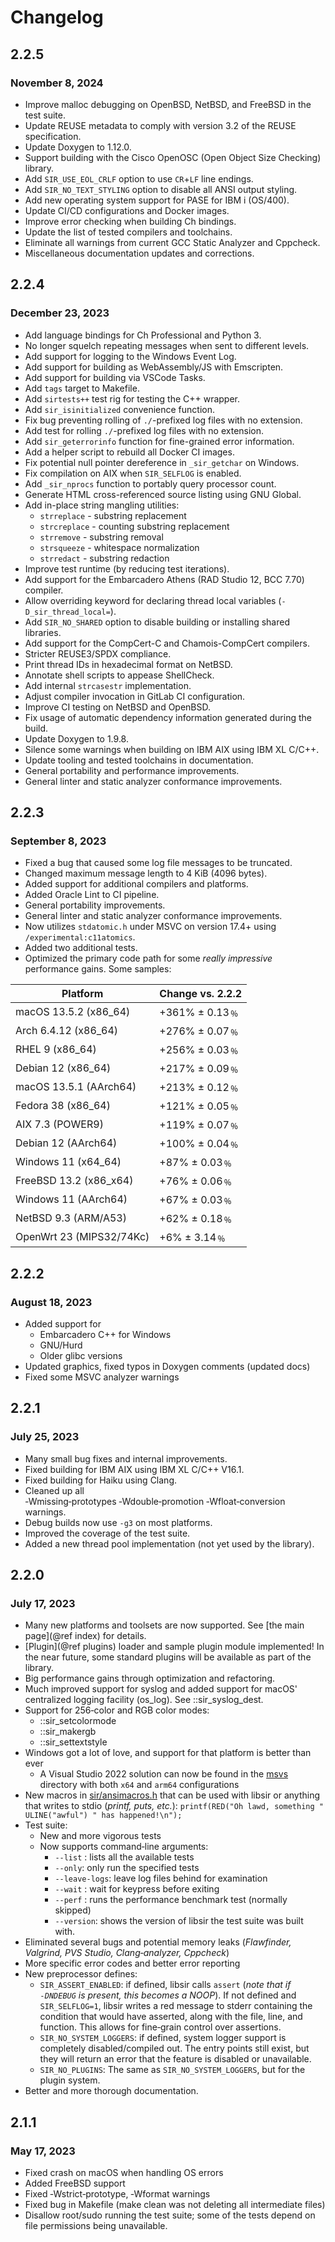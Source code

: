 # Changelog

## 2.2.5

### November 8, 2024

- Improve malloc debugging on OpenBSD, NetBSD, and FreeBSD in the test suite.
- Update REUSE metadata to comply with version 3.2 of the REUSE specification.
- Update Doxygen to 1.12.0.
- Support building with the Cisco OpenOSC (Open Object Size Checking) library.
- Add `SIR_USE_EOL_CRLF` option to use `CR`+`LF` line endings.
- Add `SIR_NO_TEXT_STYLING` option to disable all ANSI output styling.
- Add new operating system support for PASE for IBM i (OS/400).
- Update CI/CD configurations and Docker images.
- Improve error checking when building Ch bindings.
- Update the list of tested compilers and toolchains.
- Eliminate all warnings from current GCC Static Analyzer and Cppcheck.
- Miscellaneous documentation updates and corrections.

## 2.2.4

### December 23, 2023

- Add language bindings for Ch Professional and Python 3.
- No longer squelch repeating messages when sent to different levels.
- Add support for logging to the Windows Event Log.
- Add support for building as WebAssembly/JS with Emscripten.
- Add support for building via VSCode Tasks.
- Add `tags` target to Makefile.
- Add `sirtests++` test rig for testing the C++ wrapper.
- Add `sir_isinitialized` convenience function.
- Fix bug preventing rolling of `./`-prefixed log files with no extension.
- Add test for rolling `./`-prefixed log files with no extension.
- Add `sir_geterrorinfo` function for fine-grained error information.
- Add a helper script to rebuild all Docker CI images.
- Fix potential null pointer dereference in `_sir_getchar` on Windows.
- Fix compilation on AIX when `SIR_SELFLOG` is enabled.
- Add `_sir_nprocs` function to portably query processor count.
- Generate HTML cross-referenced source listing using GNU Global.
- Add in-place string mangling utilities:
  * `strreplace` - substring replacement
  * `strcreplace` - counting substring replacement
  * `strremove` - substring removal
  * `strsqueeze` - whitespace normalization
  * `strredact` - substring redaction
- Improve test runtime (by reducing test iterations).
- Add support for the Embarcadero Athens (RAD Studio 12, BCC 7.70) compiler.
- Allow overriding keyword for declaring thread local variables (`-D_sir_thread_local=`).
- Add `SIR_NO_SHARED` option to disable building or installing shared libraries.
- Add support for the CompCert-C and Chamois-CompCert compilers.
- Stricter REUSE3/SPDX compliance.
- Print thread IDs in hexadecimal format on NetBSD.
- Annotate shell scripts to appease ShellCheck.
- Add internal `strcasestr` implementation.
- Adjust compiler invocation in GitLab CI configuration.
- Improve CI testing on NetBSD and OpenBSD.
- Fix usage of automatic dependency information generated during the build.
- Update Doxygen to 1.9.8.
- Silence some warnings when building on IBM AIX using IBM XL C/C++.
- Update tooling and tested toolchains in documentation.
- General portability and performance improvements.
- General linter and static analyzer conformance improvements.

## 2.2.3

### September 8, 2023

- Fixed a bug that caused some log file messages to be truncated.
- Changed maximum message length to 4 KiB (4096 bytes).
- Added support for additional compilers and platforms.
- Added Oracle Lint to CI pipeline.
- General portability improvements.
- General linter and static analyzer conformance improvements.
- Now utilizes `stdatomic.h` under MSVC on version 17.4+ using `/experimental:c11atomics`.
- Added two additional tests.
- Optimized the primary code path for some *really impressive* performance gains. Some samples:

| Platform                 | Change vs. 2.2.2 |
| ------------------------ | ---------------- |
| macOS 13.5.2 (x86_64)    |  +361% ± 0.13﹪  |
| Arch 6.4.12 (x86_64)     |  +276% ± 0.07﹪  |
| RHEL 9 (x86_64)          |  +256% ± 0.03﹪  |
| Debian 12 (x86_64)       |  +217% ± 0.09﹪  |
| macOS 13.5.1 (AArch64)   |  +213% ± 0.12﹪  |
| Fedora 38 (x86_64)       |  +121% ± 0.05﹪  |
| AIX 7.3 (POWER9)         |  +119% ± 0.07﹪  |
| Debian 12 (AArch64)      |  +100% ± 0.04﹪  |
| Windows 11 (x64_64)      |   +87% ± 0.03﹪  |
| FreeBSD 13.2 (x86_x64)   |   +76% ± 0.06﹪  |
| Windows 11 (AArch64)     |   +67% ± 0.03﹪  |
| NetBSD 9.3 (ARM/A53)     |   +62% ± 0.18﹪  |
| OpenWrt 23 (MIPS32/74Kc) |    +6% ± 3.14﹪  |

## 2.2.2

### August 18, 2023

- Added support for
  - Embarcadero C++ for Windows
  - GNU/Hurd
  - Older glibc versions
- Updated graphics, fixed typos in Doxygen comments (updated docs)
- Fixed some MSVC analyzer warnings

## 2.2.1

### July 25, 2023

- Many small bug fixes and internal improvements.
- Fixed building for IBM AIX using IBM XL C/C++ V16.1.
- Fixed building for Haiku using Clang.
- Cleaned up all ‑Wmissing‑prototypes&nbsp;‑Wdouble‑promotion&nbsp;‑Wfloat‑conversion warnings.
- Debug builds now use `‑g3` on most platforms.
- Improved the coverage of the test suite.
- Added a new thread pool implementation (not yet used by the library).

## 2.2.0

### July 17, 2023

- Many new platforms and toolsets are now supported. See [the main page](@ref index) for details.
- [Plugin](@ref plugins) loader and sample plugin module implemented! In the near future, some standard plugins will be available as part of the library.
- Big performance gains through optimization and refactoring.
- Much improved support for syslog and added support for macOS' centralized logging facility (os_log). See ::sir_syslog_dest.
- Support for 256‑color and RGB color modes:
  - ::sir_setcolormode
  - ::sir_makergb
  - ::sir_settextstyle
- Windows got a lot of love, and support for that platform is better than ever
  - A Visual Studio 2022 solution can now be found in the [msvs](https://github.com/aremmell/libsir/tree/master/msvs) directory with both `x64` and `arm64` configurations
- New macros in [sir/ansimacros.h](https://github.com/aremmell/libsir/blob/master/include/sir/ansimacros.h) that can be used with libsir or anything
  that writes to stdio (*printf, puts, etc.*): `printf(RED("Oh lawd, something " ULINE("awful") " has happened!\n");`
- Test suite:
  - New and more vigorous tests
  - Now supports command‑line arguments:
    - `‑‑list` : lists all the available tests
    - `‑‑only`: only run the specified tests
    - `‑‑leave‑logs`: leave log files behind for examination
    - `‑‑wait` : wait for keypress before exiting
    - `‑‑perf` : runs the performance benchmark test (normally skipped)
    - `‑‑version`: shows the version of libsir the test suite was built with.
- Eliminated several bugs and potential memory leaks (*Flawfinder, Valgrind, PVS Studio, Clang‑analyzer, Cppcheck*)
- More specific error codes and better error reporting
- New preprocessor defines:
  - `SIR_ASSERT_ENABLED`: if defined, libsir calls `assert` (*note that if `‑DNDEBUG` is present, this becomes a NOOP*). If not defined and `SIR_SELFLOG=1`, libsir writes a red message to stderr containing the condition that would have asserted, along with the file, line, and function. This allows for fine‑grain control over assertions.
  - `SIR_NO_SYSTEM_LOGGERS`: if defined, system logger support is completely disabled/compiled out. The entry points still exist, but they will return an error that the feature is disabled or unavailable.
  - `SIR_NO_PLUGINS`: The same as `SIR_NO_SYSTEM_LOGGERS`, but for the plugin system.
- Better and more thorough documentation.

## 2.1.1

### May 17, 2023

- Fixed crash on macOS when handling OS errors
- Added FreeBSD support
- Fixed ‑Wstrict‑prototype, ‑Wformat warnings
- Fixed bug in Makefile (make clean was not deleting all intermediate files)
- Disallow root/sudo running the test suite; some of the tests depend on file permissions being unavailable.
